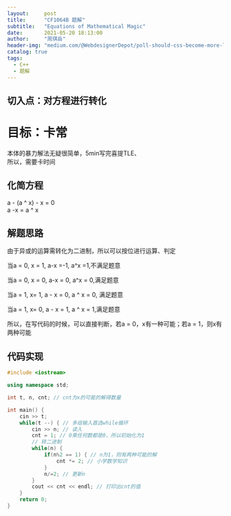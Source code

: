 ```yaml
---
layout:     post
title:      "CF1064B 题解"
subtitle:   "Equations of Mathematical Magic"
date:       2021-05-20 18:13:00
author:     "周琪岳"
header-img: "medium.com/@WebdesignerDepot/poll-should-css-become-more-like-a-programming-language-c74eb26a4270"
catalog: true
tags: 
  - C++
  - 题解
---
```

## 切入点：对方程进行转化  
# 目标：卡常  
本体的暴力解法无疑很简单，5min写完喜提TLE、  
所以，需要卡时间  
## 化简方程  
a - (a ^ x) - x = 0  
     a -x = a ^ x  
## 解题思路  
由于异或的运算需转化为二进制，所以可以按位进行运算、判定  

当a = 0, x = 1, a-x =-1, a^x =1,不满足题意

当a = 0, x = 0, a-x = 0, a^x = 0,满足题意

当a = 1, x= 1, a - x = 0, a ^ x = 0, 满足题意

当a = 1, x= 0, a - x = 1, a ^ x = 1,满足题意

所以，在写代码的时候，可以直接判断，若a = 0，x有一种可能；若a = 1，则x有两种可能

## 代码实现  
```c++
#include <iostream>

using namespace std;

int t, n, cnt; // cnt为x的可能的解得数量

int main() {
    cin >> t;
    while(t --) { // 多组输入首选while循环
        cin >> n; // 读入
        cnt = 1; // 0乘任何数都是0，所以初始化为1
        // 转二进制
        while(n) {
            if(n%2 == 1) { // n为1，则有两种可能的解
                cnt *= 2; // 小学数学知识
            }
            n/=2; // 更新n
        }
        cout << cnt << endl; // 打印出cnt的值
    }
    return 0;
}
```
